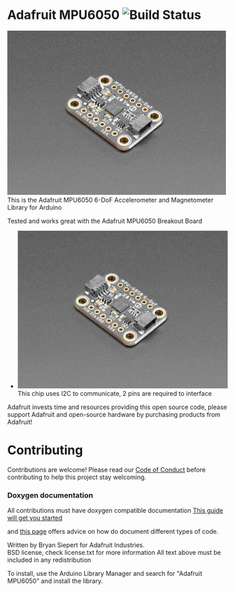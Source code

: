 # Adafruit MPU6050 ![Build Status](https://github.com/adafruit/Adafruit_MPU6050/workflows/Arduino%20Library%20CI/badge.svg)

<a href="https://www.adafruit.com/products/3886"><img src="assets/board.jpg?raw=true" width="500px"></a>
This is the Adafruit MPU6050 6-DoF Accelerometer and Magnetometer Library for Arduino

Tested and works great with the Adafruit MPU6050 Breakout Board 
* <a href="https://www.adafruit.com/products/3886"><img src="assets/board.jpg?raw=true" width="500px"></a>
This chip uses I2C to communicate, 2 pins are required to interface

Adafruit invests time and resources providing this open source code, please support Adafruit and open-source hardware by purchasing products from Adafruit!

Contributing
============

Contributions are welcome! Please read our [Code of Conduct](https://github.com/adafruit/Adafruit_MPU6050/blob/master/CODE_OF_CONDUCT.md)
before contributing to help this project stay welcoming.

### Doxygen documentation
All contributions must have doxygen compatible documentation
[This guide will get you started](https://learn.adafruit.com/the-well-automated-arduino-library/doxygen)

and [this page](https://learn.adafruit.com/the-well-automated-arduino-library/doxygen-tips) offers advice on how do document different types of code.


Written by Bryan Siepert for Adafruit Industries.  
BSD license, check license.txt for more information
All text above must be included in any redistribution

To install, use the Arduino Library Manager and search for "Adafruit MPU6050" and install the library.

